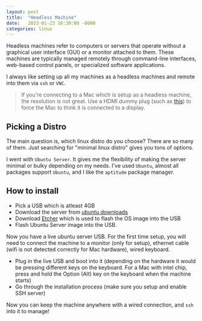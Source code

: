 ```yaml
---
layout: post
title:  "Headless Machine"
date:   2023-01-23 16:30:00 -0000
categories: linux
---
```

Headless machines refer to computers or servers that operate without a graphical user interface (GUI) or a monitor attached to them. These machines are typically managed remotely through command-line interfaces, web-based control panels, or specialized software applications.

I always like setting up all my machines as a headless machines and remote into them via `ssh` or `VNC`.

> If you're connecting to a Mac which is setup as a headless machine, the resolution is not great. Use a HDMI dummy plug (such as [this](https://www.adafruit.com/product/4247)) to force the Mac to think it is connected to a display.

## Picking a Distro
The main question is, which linux distro do you choose? There are so many of them. Just searching for "minimal linux distro" gives you tons of options.

I went with `Ubuntu Server`. It gives me the flexibility of making the server minimal or bulky depending on my needs. I've used `Ubuntu`, almost all packages support `Ubuntu`, and I like the `aptitude` package manager.

## How to install

- Pick a USB which is atleast 4GB
- Download the server from [ubuntu downloads](https://ubuntu.com/download/server)
- Download [Etcher](https://www.balena.io/etcher) which is used to flash the OS image into the USB
- Flash Ubuntu Server image into the USB. 

Now you have a live ubuntu server USB. For the first time setup, you will need to connect the machine to a monitor (only for setup), ethernet cable (wifi is not detected correctly for Mac hardware), wired keyboard.

- Plug in the live USB and boot into it (depending on the hardware it would be pressing different keys on the keyboard. For a Mac with intel chip, press and hold the Option (Alt) key on the keyboard when the machine starts)
- Go through the installation process (make sure you setup and enable SSH server)

Now you can keep the machine anywhere with a wired connection, and `ssh` into it to manage!